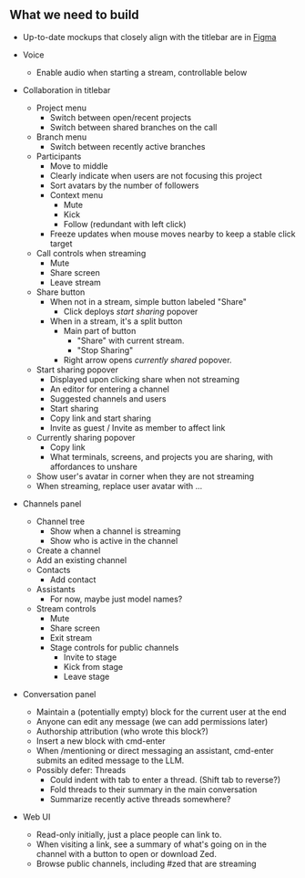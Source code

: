 ## What we need to build

- Up-to-date mockups that closely align with the titlebar are in [Figma](https://www.figma.com/file/pLq7dvhx2mFeWFOedXpUQ5/Project-%E2%80%93-Collaboration-UI?type=design&node-id=178%3A9017&t=OOgXyPZoMJZfwUdf-1)

- Voice
    - Enable audio when starting a stream, controllable below
- Collaboration in titlebar
    - Project menu
        - Switch between open/recent projects
        - Switch between shared branches on the call
    - Branch menu
        - Switch between recently active branches
    - Participants
        - Move to middle
        - Clearly indicate when users are not focusing this project
        - Sort avatars by the number of followers
        - Context menu
            - Mute
            - Kick
            - Follow (redundant with left click)
        - Freeze updates when mouse moves nearby to keep a stable click target
    - Call controls when streaming
        - Mute
        - Share screen
        - Leave stream
    - Share button
        - When not in a stream, simple button labeled "Share"
            - Click deploys *start sharing* popover
        - When in a stream, it's a split button
            - Main part of button
                - "Share" with current stream.
                - "Stop Sharing"
            - Right arrow opens *currently shared* popover.
    - Start sharing popover
        - Displayed upon clicking share when not streaming
        - An editor for entering a channel
        - Suggested channels and users
        - Start sharing
        - Copy link and start sharing
        - Invite as guest / Invite as member to affect link
    - Currently sharing popover
        - Copy link
        - What terminals, screens, and projects you are sharing, with affordances to unshare
    - Show user's avatar in corner when they are not streaming
    - When streaming, replace user avatar with ...
- Channels panel
    - Channel tree
        - Show when a channel is streaming
        - Show who is active in the channel
    - Create a channel
    - Add an existing channel
    - Contacts
        - Add contact
    - Assistants
        - For now, maybe just model names?
    - Stream controls
        - Mute
        - Share screen
        - Exit stream
        - Stage controls for public channels
            - Invite to stage
            - Kick from stage
            - Leave stage
- Conversation panel
    - Maintain a (potentially empty) block for the current user at the end
    - Anyone can edit any message (we can add permissions later)
    - Authorship attribution (who wrote this block?)
    - Insert a new block with cmd-enter
    - When /mentioning or direct messaging an assistant, cmd-enter submits an edited message to the LLM.
    - Possibly defer: Threads
        - Could indent with tab to enter a thread. (Shift tab to reverse?)
        - Fold threads to their summary in the main conversation
        - Summarize recently active threads somewhere?
- Web UI
    - Read-only initially, just a place people can link to.
    - When visiting a link, see a summary of what's going on in the channel with a button to open or download Zed.
    - Browse public channels, including #zed that are streaming
